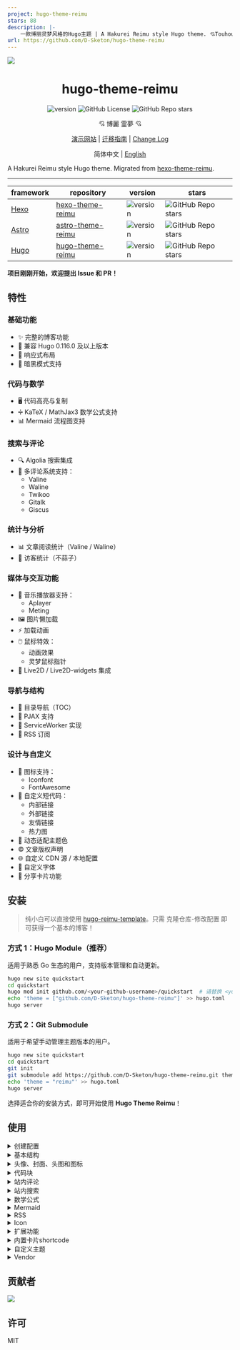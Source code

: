 ```yaml
---
project: hugo-theme-reimu
stars: 88
description: |-
    一款博丽灵梦风格的Hugo主题 | A Hakurei Reimu style Hugo theme. 💘Touhou💘
url: https://github.com/D-Sketon/hugo-theme-reimu
---
```


<img src="https://cdn.jsdelivr.net/gh/D-Sketon/hugo-theme-reimu@main/images/screenshot.png"/>
<div align = center>
  <h1>hugo-theme-reimu</h1>
  <img alt="version" src="https://img.shields.io/badge/dynamic/json?url=https%3A%2F%2Fgithub.com%2FD-Sketon%2Fhugo-theme-reimu%2Fraw%2Fmain%2Fpackage.json&query=%24.version&label=version">
  <img alt="GitHub License" src="https://img.shields.io/github/license/D-Sketon/hugo-theme-reimu">
  <img alt="GitHub Repo stars" src="https://img.shields.io/github/stars/D-Sketon/hugo-theme-reimu">
  <p align="center">
  💘 博麗 霊夢 💘
  </p>

[演示网站](https://d-sketon.github.io/hugo-theme-reimu) | [迁移指南](https://d-sketon.github.io/20241110/hexo-to-hugo-guide/) | [Change Log](https://github.com/D-Sketon/hugo-theme-reimu/blob/main/CHANGELOG.md)

简体中文 | [English](https://github.com/D-Sketon/hugo-theme-reimu/blob/main/README.en.md)

</div>

A Hakurei Reimu style Hugo theme. Migrated from [hexo-theme-reimu](https://github.com/D-Sketon/hexo-theme-reimu).

---

|framework|repository|version|stars|
|-|-|-|-|
|[Hexo](https://hexo.io/)|[hexo-theme-reimu](https://github.com/D-Sketon/hexo-theme-reimu)|<img alt="version" src="https://img.shields.io/badge/dynamic/json?url=https%3A%2F%2Fgithub.com%2FD-Sketon%2Fhexo-theme-reimu%2Fraw%2Fmain%2Fpackage.json&query=%24.version&label=version">|<img alt="GitHub Repo stars" src="https://img.shields.io/github/stars/D-Sketon/hexo-theme-reimu">|
|[Astro](https://astro.build)|[astro-theme-reimu](https://github.com/D-Sketon/astro-theme-reimu)|<img alt="version" src="https://img.shields.io/badge/dynamic/json?url=https%3A%2F%2Fgithub.com%2FD-Sketon%2Fastro-theme-reimu%2Fraw%2Fmain%2Fpackage.json&query=%24.version&label=version">|<img alt="GitHub Repo stars" src="https://img.shields.io/github/stars/D-Sketon/astro-theme-reimu">|
|[Hugo](https://gohugo.io)|[hugo-theme-reimu](https://github.com/D-Sketon/hugo-theme-reimu)|<img alt="version" src="https://img.shields.io/badge/dynamic/json?url=https%3A%2F%2Fgithub.com%2FD-Sketon%2Fhugo-theme-reimu%2Fraw%2Fmain%2Fpackage.json&query=%24.version&label=version">|<img alt="GitHub Repo stars" src="https://img.shields.io/github/stars/D-Sketon/hugo-theme-reimu">|

**项目刚刚开始，欢迎提出 Issue 和 PR！**

## 特性

### 基础功能
- ✨ 完整的博客功能
- 🔄 兼容 Hugo 0.116.0 及以上版本
- 📱 响应式布局
- 🌙 暗黑模式支持

### 代码与数学
- 🖥️ 代码高亮与复制
- ➗ KaTeX / MathJax3 数学公式支持
- 📊 Mermaid 流程图支持

### 搜索与评论
- 🔍 Algolia 搜索集成
- 💬 多评论系统支持：
  - Valine
  - Waline
  - Twikoo
  - Gitalk
  - Giscus

### 统计与分析
- 📊 文章阅读统计（Valine / Waline）
- 👥 访客统计（不蒜子）

### 媒体与交互功能
- 🎵 音乐播放器支持：
  - Aplayer
  - Meting
- 🖼️ 图片懒加载
- ⚡ 加载动画
- 🖱️ 鼠标特效：
  - 动画效果
  - 灵梦鼠标指针
- 👾 Live2D / Live2D-widgets 集成

### 导航与结构
- 📑 目录导航（TOC）
- 🔄 PJAX 支持
- 🔧 ServiceWorker 实现
- 📰 RSS 订阅

### 设计与自定义
- 🎨 图标支持：
  - Iconfont
  - FontAwesome
- 🔗 自定义短代码：
  - 内部链接
  - 外部链接
  - 友情链接
  - 热力图
- 🎨 动态适配主题色
- ©️ 文章版权声明
- 🌐 自定义 CDN 源 / 本地配置
- 📜 自定义字体
- 🎨 分享卡片功能

## 安装

> 纯小白可以直接使用 [hugo-reimu-template](https://github.com/D-Sketon/hugo-reimu-template)。只需 克隆仓库-修改配置 即可获得一个基本的博客！

### 方式 1：Hugo Module（推荐）

适用于熟悉 Go 生态的用户，支持版本管理和自动更新。

```bash
hugo new site quickstart
cd quickstart
hugo mod init github.com/<your-github-username>/quickstart  # 请替换 <your-github-username>
echo 'theme = ["github.com/D-Sketon/hugo-theme-reimu"]' >> hugo.toml
hugo server
```

### 方式 2：Git Submodule

适用于希望手动管理主题版本的用户。

```bash
hugo new site quickstart
cd quickstart
git init
git submodule add https://github.com/D-Sketon/hugo-theme-reimu.git themes/reimu
echo 'theme = "reimu"' >> hugo.toml
hugo server
```

选择适合你的安装方式，即可开始使用 **Hugo Theme Reimu**！

## 使用

<details>
<summary>创建配置</summary>

### 创建配置

#### 主题配置

在外层 `config` 文件夹下创建 `_default` 文件夹，然后将主题内的 `config/_default/params.yml` 复制到 `_default` 文件夹下，此文件作为主题配置文件，可在此文件中修改主题配置

#### 数据配置

将主题内的 `config/data/` 文件夹内的所有文件复制到外层 `data` 文件夹下，此文件夹内的文件用于配置主题内的数据：

- `covers.yml` 用于配置随机封面图片
- `friends.yml` 用于配置友链
- `vendor.yml` 用于配置第三方库的 CDN 源

#### 静态资源配置

主题的静态资源（favicon，头图等）位于 `static` 文件夹内，你可以在外层 `static` 文件夹下创建相应的文件夹，然后将主题内的文件复制到外层文件夹下，以覆盖主题内的默认文件

> 总之一句话，不建议直接修改主题内的文件，而是在外层创建相应的文件夹，然后将主题内的文件复制到外层文件夹下，以覆盖主题内的默认文件，这样便于主题升级

#### 语言配置

reimu 支持多语言。如果你想要使用中文，请在 `hugo.toml` 中添加如下配置

```toml
languageCode = 'zh-CN'
defaultContentLanguage = 'zh-CN'
[languages]
[languages.zh-CN]
languageName = '简体中文'
weight = 1
hasCJKLanguage = true
```

</details>
<details>

<summary>基本结构</summary>

### 基本结构

为了保证显示正确，请参考 `_example` 在 `content` 中建立 `archives` 和 `post` 文件夹 （里面的 `_index.md` 不可省略，且注意 `post` 的 `draft` 为 `true`）

#### archives

- `_index.md` 用于显示归档页面，不可省略

#### post

文章请在此目录下创建，注意 `draft` 为 `true` 的文章不会显示在首页

- `_index.md` 用于忽略 `post/index.html` 的生成，不可省略

#### about\.md

关于页面

#### friend\.md

友链页面

</details>
<details>
<summary>头像、封面、头图和图标</summary>

### 头像、封面、头图和favicon

#### 头像

头像应保存于 `static/avatar/avatar.webp`，可在 `params.yml` 中修改文件名

```yaml
avatar: "avatar.webp"
```

#### 封面

随机封面图片请参考主题内的 `data/covers.yml` 文件结构，在外层 `data` 文件夹下创建 `covers.yml` 文件，格式如下：

```yaml
- https://example.com/1.jpg
- https://example.com/2.jpg
```

封面显示逻辑如下

- 如果文章的 Front matter 中包含 cover 的 url，则该文章头图和首页缩略图均显示该 url

```yaml
---
title: Hello World
cover: https://example.com
---
```

- 如果文章的 Front matter 中包含 cover 为 `false`，则该文章不显示头图（首页上仍然是随机图片）

```yaml
---
title: Hello World
cover: false
---
```

- 如果文章的 Front matter 中包含 cover 为 `rgb(xxx,xxx,xxx)`，则该文章头图为对应的渐变纯色（首页上仍然是随机图片）

```yaml
---
title: Hello World
cover: rgb(255,117,117)
---
```

- 否则查找 `data` 文件夹中的 `covers.yml`，并从中随机挑选图片
- 若上述文件均不存在，则显示头图

#### 头图

头图保存于 `themes/hugo-theme-reimu/static/images/banner.webp`，可在 `params.yml` 中修改路径和名字

```yaml
banner: "images/banner.webp"
```

#### Favicon

favicon 保存于 `themes/hugo-theme-reimu/static/favicon.ico`，可自行覆盖替换

</details>
<details>
<summary>代码块</summary>

### 代码块

为保证代码块的正确显示，请保证 `hugo.toml` 中有如下配置

```toml
[markup.highlight]
guessSyntax = true
noClasses = false
```

代码块同时提供了代码粘贴功能，点击代码块右上角的复制按钮即可复制代码。在 `params.yml` 中可以对复制功能进行配置。  
`success` 为复制成功时的提示，`fail` 为复制失败时的提示。此外，可以配置版权声明，当复制的字符数大于 `count` 时会在复制的内容后面添加 `content` 版权声明。

```yaml
clipboard:
  success: 复制成功(*^▽^*)
  fail: 复制失败 (ﾟ⊿ﾟ)ﾂ
  copyright:
    enable: false
    count: 50 # 大于多少字符添加版权声明
    content: 本文版权：本博客所有文章除特别声明外，均采用 BY-NC-SA 许可协议。转载请注明出处！
```

v0.2.0 添加了配置用于控制代码块的默认展开状态，`expand` 可以设置为 `true`、`false` 或数字，数字表示当代码块的行数大于该数字时默认收缩。

```yaml
code_block:
  expand: true # true | false | number
```

</details>
<details>
<summary>站内评论</summary>

### 站内评论

> 站内评论可以使用 Front matter 中的 `comments` 独立控制每篇文章是否显示评论。  
> 当 `comments` 为 `false` 时不显示评论，`true` 或不填时根据 `params.yml` 的配置决定是否显示。

> 0.8.0+ 后支持多评论系统同时使用

全局评论系统配置：

```yaml
comment:
  title: 说些什么吧！ # 评论框标题
  default: waline # 多评论下，默认使用的评论系统
```

若基于 [Valine](https://valine.js.org/)  
请参考其官方文档完成 `LeanCloud` 的配置，并在 `params.yml` 中将 `valine.enable` 改为 `true`，并填入自己的 `appId` 和 `appKey`

```yaml
valine:
  enable: true
  appId: "your appId"
  appKey: "your appKey"
```

若基于 [Waline](https://waline.js.org/)  
请参考其[官方文档](https://waline.js.org/guide/get-started/)完成 `LeanCloud` 的配置，并在 `params.yml` 中将 `waline.enable` 改为 `true`，并填入自己的 `serverURL`

```yaml
waline:
  enable: true
  serverURL: "your server url"
  lang: zh-CN
  locale: {} # https://waline.js.org/guide/features/i18n.html#%E8%87%AA%E5%AE%9A%E4%B9%89%E8%AF%AD%E8%A8%80
  emoji:
    - https://unpkg.com/@waline/emojis@1.2.0/weibo
    - https://unpkg.com/@waline/emojis@1.2.0/alus
    - https://unpkg.com/@waline/emojis@1.2.0/bilibili
    - https://unpkg.com/@waline/emojis@1.2.0/qq
    - https://unpkg.com/@waline/emojis@1.2.0/tieba
    - https://unpkg.com/@waline/emojis@1.2.0/tw-emoji
  meta:
    - nick
    - mail
    - link
  requiredMeta:
    - nick
    - mail
  wordLimit: 0
  pageSize: 10
  pageview: true
```

若基于 [twikoo](https://twikoo.js.org)  
请参考其[官方文档](https://twikoo.js.org/quick-start.html)完成 腾讯云 或 Vercel 部署，并在 `params.yml` 中将 `twikoo.enable` 改为 `true`，并填入自己的 `envId`

```yml
twikoo:
  enable: true
  envId: # 腾讯云环境填 envId；Vercel 环境填地址（https://xxx.vercel.app）
  region:
```

若基于 [giscus](https://giscus.app/zh-CN)  
请参考文档完成仓库的配置，并在 `params.yml` 中将 `giscus.enable` 改为 `true`，并填入对应的数据

```yml
giscus:
  enable: true
  repo: "your repo"
  repoId: "your repoId"
  category: "your category"
  categoryId: "your categoryId"
  mapping: mapping
  strict: 0
  reactionsEnabled: 1
  emitMetadata: 0
  inputPosition: bottom
  # commentTheme: preferred_color_scheme invalid
  lang: zh-CN
```

若基于 [gitalk](https://gitalk.github.io/)  
请参考其[官方文档](https://github.com/gitalk/gitalk?tab=readme-ov-file#usage)完成仓库的配置，并在 `params.yml` 中将 `gitalk.enable` 改为 `true`，并填入对应的数据

```yml
gitalk:
  enable: true
  clientID: "your application client ID"
  clientSecret: "your application client secret"
  repo: "your repo"
  owner: "repo owner"
  admin: "repo owner and collaborators"
  md5: false # 是否使用 md5 加密路径
```

</details>

<details>
<summary>站内搜索</summary>

### 站内搜索

基于 [Algolia](https://www.algolia.com/)，请在外层 `hugo.toml` 中添加如下配置

```toml
[outputs]
home = ["Algolia", "HTML", "RSS"]

[outputFormats.Algolia]
baseName = "algolia"
isPlainText = true
mediaType = "application/json"
notAlternative = true
```

这样会在 `public` 文件夹下生成 `algolia.json` 文件，用于 Algolia 搜索。接着你可以使用诸如 `atomic-algolia` 等插件将其上传到 Algolia

同时，在 `params.yml` 中将 `algolia_search.enable` 改为 `true`，并填写相关信息（**注意！这里填写的是Search-Only Key，不允许填写Admin Key！！否则可能被攻击**）

```yaml
algolia_search:
  enable: true
```

</details>
<details>
<summary>数学公式</summary>

### 数学公式

请先在外层 `hugo.toml` 中添加如下配置

```toml
[markup.goldmark.extensions.passthrough]
enable = true
delimiters.block = [["\\[", "\\]"], ["$$", "$$"]]
delimiters.inline = [["\\(", "\\)"], ["$", "$"]]
```

并在需要使用数学公式的文章的 Front matter 中添加 `math` 为 `true`

```yaml
---
math: true
---
```

> 注意不要同时开启 KaTeX 和 MathJax3

#### KaTeX

若基于 [Katex](https://github.com/KaTeX/KaTeX)，请在 `params.yml` 中将 `math.katex.enable` 改为 `true`

```yaml
math:
  katex:
    enable: true
```

#### MathJax3

若基于 [MathJax3](https://www.mathjax.org/)，请在 `params.yml` 中将 `math.mathjax.enable` 改为 `true`，并可在 `options` 中添加配置（由于 Hugo 会自动将对象的key转变为全小写，所以配置需要放在一个数组中避免默认行为）

```yaml
math:
  mathjax:
    enable: true
    options: [{}]
```

</details>
<details>
<summary>Mermaid</summary>

### Mermaid

流程图基于 [Mermaid](https://mermaid.js.org/#/)，请在需要使用流程图的文章的 Front matter 中添加 `mermaid` 为 `true`

```yaml
---
mermaid: true
---
```

</details>
<details>
<summary>RSS</summary>

### RSS

RSS 自带，无需额外配置

</details>

<details>
<summary>Icon</summary>

### Icon

Icon 默认使用本项目提供的 iconfont

```yml
icon_font: 4552607_0khxww3tj3q9
```

如果想要继续使用 fontawesome 图标，请将 `icon_font` 设置为 `false`，此时会使用 `vendor.yml` 中对应的 fontawesome

```yml
fontawesome:
  high_priority:
    - webcache|@fortawesome/fontawesome-free@6.5.1/css/regular.min.css
    - webcache|@fortawesome/fontawesome-free@6.5.1/css/solid.min.css
  low_priority:
    - webcache|@fortawesome/fontawesome-free@6.5.1/css/brands.min.css
    - webcache|@fortawesome/fontawesome-free@6.5.1/css/v5-font-face.min.css
    - webcache|@fortawesome/fontawesome-free@6.5.1/css/v4-font-face.min.css
```

</details>

<details>
<summary>扩展功能</summary>

### 扩展功能

#### 暗黑模式

默认为 `auto`，根据用户系统设置自动切换。可以设置为 `true` 或 `false` 改变默认状态

```yaml
dark_mode:
  # true 代表暗黑模式默认开启
  # false 代表暗黑模式默认关闭
  # auto 代表根据用户系统设置自动切换
  enable: auto # true | false | auto
```

#### Pace 进度条

默认开启

```yaml
pace:
  enable: true
```

#### Firework 鼠标特效

默认开启

```yaml
firework:
  enable: true
```

具体配置请查看 [mouse-firework](https://github.com/D-Sketon/mouse-firework)

#### PJAX

默认关闭

```yaml
pjax:
  enable: false
```

> PJAX 用于那些需要添加音乐播放器等需要 SPA 的用户。但其仍然属于实验性质，引入后可能会出现诸如**脚本无法执行**、**脚本重复执行**、**页面渲染混乱**等 BUG。请慎重考虑！

#### ServiceWorker

默认关闭

```yaml
service_worker:
  enable: false
```

#### Live2D

默认关闭

```yaml
live2d:
  enable: false
  position: left # left | right
```

#### Live2D Widgets

默认关闭

```yaml
live2d_widgets:
  enable: false
  position: left # left | right
```

#### Reimu 鼠标指针

默认开启

```yml
reimu_cursor: true
```

#### 响应式头图

默认关闭，打开后并提供对应尺寸的图片和媒体查询可以在一定程度上提高移动端的 LCP

```yml
banner_srcset:
enable: false
srcset:
  - src: "images/banner-600w.webp"
    media: "(max-width: 479px)"
  - src: "images/banner-800w.webp"
    media: "(max-width: 799px)"
  - src: "images/banner.webp"
    media: "(min-width: 800px)"
```

#### Quicklink

默认开启，打开后可以在用户停留在页面时预加载链接，提高用户体验

```yml
quicklink:
  enable: true
  timeout: 3000 # 预加载超时时间
  priority: true # 是否优先加载
  ignores: [] # 忽略的链接，仅支持字符串
```

#### 文章版权声明

默认关闭

```yml
article_copyright:
enable: false # 是否展示版权卡片？
content:
  author: # true | false 版权卡片展示作者？
  link: # true | false 版权卡片展示链接？
  title: # true | false 版权卡片展示标题？
  date: # true | false 版权卡片展示创建日期？
  updated: # true | false 版权卡片展示更新日期？
  license: # true | false 版权卡片展示协议？
```

此外，也可以通过文章的 front-matter 控制，其优先级高于全局配置

```yaml
---
copyright: true # 是否展示版权卡片？
---
```

#### 文章过期提醒

默认关闭

```yml
outdate:
  enable: false
  daysAgo: 180 # 多少天前的文章算过期
  message: 本文最后更新于 {time}，请注意文中内容可能已经发生变化。
```

#### 赞助

默认关闭

```yml
sponsor:
  enable: false # 是否展示赞助二维码？
  tip: 请作者喝杯咖啡吧！ # 赞助提示
  icon:
    url: "../images/taichi.png" # 赞助图标，相对于 css/main.css 的路径，所以需要向上一级才能找到 images 文件夹
    rotate: true # 是否旋转图标
    mask: true # 是否将图片作为遮罩（即只显示 png 图片的轮廓）
  qr:
    - name: 支付宝 # 二维码名称
      src: "sponsor/alipay.jpg" # 示例二维码路径，位于 static/sponsor/aliapy.jpg
```

此外，也可以通过文章的 front-matter 控制，其优先级高于全局配置

```yaml
---
sponsor: true # 是否展示赞助二维码？
---
```

#### 音乐播放器（v0.4.0+）

> 使用前建议先打开 Pjax，否则会出现播放器自动暂停的问题

使用Aplayer + Meting（可选）默认关闭

##### 纯Aplayer

将 `player.aplayer.enable` 设置为 `true`，并在 `player.aplayer.options` 中参考 [Aplayer Docs](https://aplayer.js.org/#/home?id=options) 进行配置

```yml
player:
  aplayer:
    enable: true
    options:
      audio: [] # audio list
      fixed:
      autoplay:
      loop:
      order:
      preload: 
      volume:
      mutex:
      listFolded:
      lrcType:
```

##### Aplayer + Meting

同时将 `player.aplayer.enable` 和 `player.meting.enable` 设置为 `true`，并在 `player.meting.options` 中参考 [Meting Docs](https://github.com/metowolf/MetingJS?tab=readme-ov-file#option) 进行配置，`player.aplayer.options` 为 Aplayer 配置

```yml
player:
  aplayer:
    enable: true
    options:
      audio: [] # this option will be overwritten by meting
      fixed:
      autoplay:
      loop:
      order:
      preload: 
      volume:
      mutex:
      listFolded:
      lrcType:
  meting:
    enable: true
    meting_api: # custom api
    options:
      id: 
      server: 
      type: 
      auto:
```

#### Pangu 自动分割
默认关闭，自动替你在文章中所有的中文字和半形的英文、数字、符号之间插入空白。

```yml
pangu:
  enable: false 
```

#### 分享链接/卡片（v0.5.0+）

默认关闭，目前支持 `facebook`、`twitter`、`linkedin`、`reddit`、`weibo`、`qq`、`weixin`。

```yml
share:
  # - facebook
  # - twitter
  # - linkedin
  # - reddit
  # - weibo
  # - qq
  # - weixin
```

`weixin` 状态下会生成带有二维码的分享卡片，可保存到本地后分享到微信朋友圈（注意，当文章封面存在跨域问题时无法使用 html-to-image 正确生成含图片的卡片！）

#### 首页目录卡片（v0.6.0+）

默认关闭，打开后可以在首页展示目录卡片，用于代替 widget 中的目录
```yml
home_categories:
  enable: false # 是否展示首页目录卡片？
  content:
    - categories: # 目录名称，字符串类型
      cover: # 卡片封面，不填则使用随机封面
    - categories:
      cover:
```

</details>

<details>
<summary>内置卡片shortcode</summary>

### 内置卡片shortcode

#### friendLink 友链卡片

```yaml
{{< friendsLink >}}
```

无参数，直接读取 `data/friends.yml` 文件

#### postLinkCard 内链卡片

```yaml
{{<postLinkCard path="?" cover="?" escape="?" >}}
```

其中第一个参数为文章的 `path`；第二个参数（可选）为卡片展示的封面，如果设置为 `auto` 则自动使用博客的 `banner`；第三个参数（可选，`true | false`）表示文章标题是否被转义

#### externalLinkCard 外链卡片

```yaml
{{<externalLinkCard title="?" link="?" cover="?">}}
```

其中第一个参数为文章的标题；第二个参数为文章的外部链接，第三个参数（可选）为卡片展示的封面，如果设置为 `auto` 则自动使用缺省封面

#### heatMapCard 文章热力图 (v0.8.0+ 实验性功能)

```yaml
{{< heatMapCard levelStandard="?" >}}
```

其中第一个参数为热力图的等级标准（按照文章字数分级），默认为 `"1000,5000,10000"`

</details>

<details>
<summary>自定义主题</summary>

#### 动态适配主题色 (v0.8.0+ 实验性功能)

默认关闭，打开后会基于 Google's Material You 的设计规范根据文章头图的主色调动态生成主题色

```yml
material_theme:
  enable: false # true | false
```

> 注意：当开启该功能时，会在 banner 的 img 元素上添加 `crossorigin="anonymous"` 属性，以获取图片的主色调，所以请确保你的图片服务器支持跨域访问，或使用第三方图片代理。

#### 手动定制主题颜色

hugo-theme-reimu 主题支持通过 CSS 变量定制主题颜色，你可以通过修改 `:root` 伪类下的 CSS 变量来定制你的主题颜色。

~~变量文件位于 `assets/css/_variables.scss`，你可以在这个文件中找到所有的 CSS 变量，但其实只需要修改以下伪类下的变量即可~~

v0.9.0 对外暴露了 `internal_theme` 配置用于定制主题颜色 token

```yaml
internal_theme:
  light:
    --red-0: '#ff0000'
    --red-1: '#ff5252'
    --red-2: '#ff7c7c'
    --red-3: '#ffafaf'
    --red-4: '#ffd0d0'
    --red-5: '#ffecec'
    --red-5-5: '#fff3f3'
    --red-6: '#fff7f7'
    --color-red-6-shadow: 'rgba(255, 78, 78, 0.6)'
    --color-red-3-shadow: 'rgba(255, 78, 78, 0.3)'

    --highlight-nav: '#e6e6e6'
    --highlight-scrollbar: '#d6d6d6'
    --highlight-background: '#f7f7f7'
    --highlight-current-line: '#dadada'
    --highlight-selection: '#e9e9e9'
    --highlight-foreground: '#4d4d4d'
    --highlight-comment: '#7d7d7d'
    --highlight-red: '#c8362b'
    --highlight-orange: '#b66014'
    --highlight-yellow: '#cb911d'
    --highlight-green: '#2ea52e'
    --highlight-aqua: '#479d9d'
    --highlight-blue: '#1973b8'
    --highlight-purple: '#7135ac'
  dark:
    --red-4: 'rgba(255, 208, 208, 0.5)'
    --red-5: 'rgba(255,228,228,0.15)'
    --red-5-5: 'rgba(255,236,236,0.05)'
    --red-6: 'rgba(255, 243, 243, 0.2)'

    --highlight-nav: '#2e353f'
    --highlight-scrollbar: '#454d59'
    --highlight-background: '#22272e'
    --highlight-current-line: '#393939'
    --highlight-selection: '#515151'
    --highlight-foreground: '#cccccc'
    --highlight-comment: '#999999'
    --highlight-red: '#f47067'
    --highlight-orange: '#f69d50'
    --highlight-yellow: '#ffcc66'
    --highlight-green: '#99cc99'
    --highlight-aqua: '#66cccc'
    --highlight-blue: '#54b6ff'
    --highlight-purple: '#dcbdfb'
```

#### 自定义字体

可通过以下配置定义谷歌字体：

```yaml
# https://fonts.google.com/
font:
  enable: true # 是否启用谷歌字体
  article:
    - Mulish
    - Noto Serif SC
  code:
    # - Ubuntu Mono
    # - Source Code Pro
    # - JetBrains Mono
```

v0.2.0 添加了 `local_font` 配置用于定义本机字体，其优先级比谷歌字体低：

```yaml
local_font:
  article:
    - "-apple-system"
    - PingFang SC
    - Microsoft YaHei
    - sans-serif
  code:
    - Menlo
    - Monaco
    - Consolas
    - monospace
```

v0.9.0 添加了 `custom_font` 配置用于定义自定义字体，其优先级最高：

```yaml
custom_font:
  enable: true
  article:
    - css: https://fontsapi.zeoseven.com/292/main/result.css # 字体 css 文件
      name: LXGW WenKai # 字体名称
  code:
```

#### 定制图标

##### 头部 / 侧边栏图标

v0.1.0 的 `menu` 配置的结构发生了变化，允许用户自定义 icon。icon 为空时默认使用太极图标，你可以填写一个十六进制的数字来自定义 icon，同时支持 fontawesome 和 icon font。

```yaml
menu:
  - name: home
    url: /
    icon: # 不填默认使用太极图标
  - name: archives
    url: /archives
    icon: f0c1 # 你可以填写一个十六进制的数字来自定义 icon，支持 fontawesome 和 icon font
  - name: about
    url: /about
    icon:
  - name: friend
    url: /friend
    icon:
```

##### 底部 / 回到顶部 / 赞助图标

v0.1.0 的 `footer`、`top`、`sponsor` 配置均增加了 `icon` 配置用于自定义图标。

- `url` 为图标的路径，相对于 `css/main.css` 的路径，所以需要向上一级才能找到 images 文件夹。
- `rotate` 为是否旋转图标，默认为 `true`。
- `mask` 是否将图片作为遮罩（即只显示 png 图片的轮廓），默认为 `true`。

```yaml
footer:
  icon:
    url: "../images/taichi.png" # 相对于 css/main.css 的路径，所以需要向上一级才能找到 images 文件夹
    rotate: true
    mask: true

top:
  icon:
    url: "../images/taichi.png"
    rotate: true
    mask: true

sponsor:
  icon:
    url: "../images/taichi.png"
    rotate: true
    mask: true
```

##### 加载图标

v0.1.0 的 `preloader` 配置增加了 `icon` 配置用于自定义图标。icon 为空时默认使用内链的 svg（保证首屏加载速度），你可以填入一个链接来自定义加载图标。

不建议使用过大的图标，以免影响加载速度。

```yaml
preloader:
  enable: true
  text: 少女祈祷中...
  icon: # 不填默认使用内链的svg（保证首屏加载速度），你可以填入一个链接来自定义加载图标，如 '/images/taichi.png'
  rotate: true
```

##### 锚点图标

v0.1.0 增加了 `anchor_icon` 配置用于自定义锚点图标，默认使用 `#` 图标，你可以填写一个十六进制的数字来自定义 icon，同时支持 fontawesome 和 icon font。

```yaml
anchor_icon: # 不填默认使用 # 图标
```

##### 鼠标图标（v0.5.0+）

v0.5.0 增加了 `reimu_cursor.cursor` 配置用于自定义鼠标图标，你可以填写一个相对于 `css/main.css` 的路径来自定义鼠标图标。

```yaml
reimu_cursor:
  enable: true
  cursor:
    default: ../images/cursor/reimu-cursor-default.png
    pointer: ../images/cursor/reimu-cursor-pointer.png
    text: ../images/cursor/reimu-cursor-text.png
```

</details>

<details>
<summary>Vendor</summary>

### Vendor

`vendor` 用于存放一些第三方资源，如 fontawesome、iconfont、katex、mathjax 等。

hugo-theme-reimu 的 `vendor` 结构非常灵活，其支持以下几种形式：

- `:cdn|:package@:version/:file`：使用 CDN 加速，如 `cdn_jsdelivr_gh|katex@0.13.11/dist/katex.min.css`，`:cdn`可在 `vendor` 中自行配置。目前自带以下 CDN 源：
  ```yaml
  cdn_jsdelivr_gh: https://cdn.jsdelivr.net/gh/ # 仅针对github加速
  cdn_jsdelivr_npm: https://cdn.jsdelivr.net/npm/ # 仅针对npm加速
  fastly_jsdelivr_gh: https://fastly.jsdelivr.net/gh/ # 仅针对github加速
  fastly_jsdelivr_npm: https://fastly.jsdelivr.net/npm/ # 仅针对npm加速
  unpkg: https://unpkg.com/ # 仅针对npm加速
  webcache: https://npm.webcache.cn/ # 仅针对npm加速
  local: /resources/ # 本地资源
  ```
  用户可根据网络状况自行切换 CDN 源。
- `https://:path` 开头：直接使用绝对链接，如 `https://cdn.jsdelivr.net/npm/katex@0.13.11/dist/katex.min.css` 
- `:path` 开头：本地资源，你可以把资源放在 `static` 文件夹下，然后使用诸如 `katex.min.css` 的路径引用

此外，`vendor` 还支持 SRI 校验，你可以在 `vendor` 中使用 `SHA-384` 用于校验资源的完整性，如：

```yaml
js:
  clipboard: # 使用 SRI 校验
    src: webcache|clipboard@2.0.11/dist/clipboard.min.js
    integrity: sha384-J08i8An/QeARD9ExYpvphB8BsyOj3Gh2TSh1aLINKO3L0cMSH2dN3E22zFoXEi0Q
  lazysizes: webcache|lazysizes@5.3.2/lazysizes.min.js # 不使用 SRI 校验
```

以上两种形式均支持，建议对外部 CDN 资源使用 SRI 校验，以确保资源的完整性。
</details>

## 贡献者

[![](https://contributors-img.web.app/image?repo=D-Sketon/hugo-theme-reimu)](https://github.com/D-Sketon/hugo-theme-reimu/graphs/contributors)

## 许可

MIT

